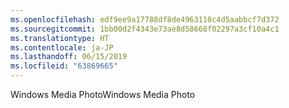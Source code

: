 ```yaml
---
ms.openlocfilehash: edf9ee9a17788df8de4963110c4d5aabbcf7d372
ms.sourcegitcommit: 1bb00d2f4343e73ae8d58668f02297a3cf10a4c1
ms.translationtype: HT
ms.contentlocale: ja-JP
ms.lasthandoff: 06/15/2019
ms.locfileid: "63869665"
---
```

<span data-ttu-id="d64cb-101">Windows Media Photo</span><span class="sxs-lookup"><span data-stu-id="d64cb-101">Windows Media Photo</span></span>